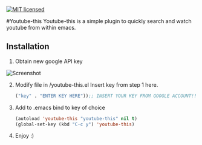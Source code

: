 [![MIT licensed](https://img.shields.io/badge/license-MIT-blue.svg)](https://raw.githubusercontent.com/hyperium/hyper/master/LICENSE)

#Youtube-this
Youtube-this is a simple plugin to quickly search and watch youtube from within emacs. 

## Installation 
1. Obtain new google API key 


![Screenshot](https://github.com/maximus12793/youtube-this.el/blob/master/api.png)

2. Modify file in /youtube-this.el
    Insert key from step 1 here.


    ``` el
    ("key" . "ENTER KEY HERE"));; INSERT YOUR KEY FROM GOOGLE ACCOUNT!!!
    ```
3. Add to .emacs
    bind to key of choice

 
    ``` el
    (autoload 'youtube-this "youtube-this" nil t)
    (global-set-key (kbd "C-c y") 'youtube-this)
    ```
4. Enjoy :) 